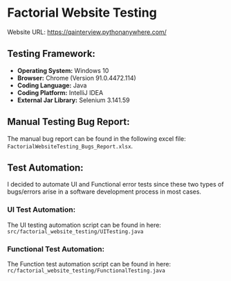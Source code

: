 # Factorial Website Testing

Website URL: https://qainterview.pythonanywhere.com/

## Testing Framework:
- **Operating System:** Windows 10 
- **Browser:** Chrome (Version 91.0.4472.114)
- **Coding Language:** Java
- **Coding Platform:** IntelliJ IDEA
- **External Jar Library:** Selenium 3.141.59


## Manual Testing Bug Report:
The manual bug report can be found in the following excel file: `FactorialWebsiteTesting_Bugs_Report.xlsx`.


## Test Automation:
I decided to automate UI and Functional error tests since these two types of bugs/errors arise in a software development process in most cases.

### UI Test Automation: 
The UI testing automation script can be found in here: `src/factorial_website_testing/UITesting.java`

### Functional Test Automation:
The Function test automation script can be found in here: `rc/factorial_website_testing/FunctionalTesting.java`
